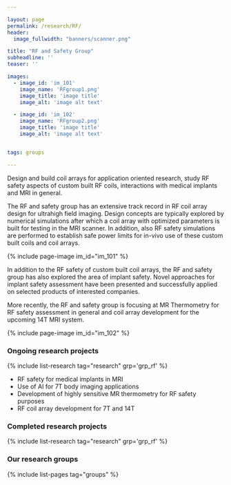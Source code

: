 ```yaml
---

layout: page
permalink: /research/RF/
header:
  image_fullwidth: "banners/scanner.png"

title: "RF and Safety Group"
subheadline: ''
teaser: ''

images:
  - image_id: 'im_101'
    image_name: 'RFgroup1.png'
    image_title: 'image title'
    image_alt: 'image alt text'  

  - image_id: 'im_102'
    image_name: 'RFgroup2.png'
    image_title: 'image title'
    image_alt: 'image alt text'  


tags: groups

---
```


Design and build coil arrays for application oriented research, study RF safety aspects of custom built RF coils, interactions with medical implants and MRI in general.

The RF and safety group has an extensive track record in RF coil array design for ultrahigh field imaging. Design concepts are typically explored by numerical simulations after which a coil array with optimized parameters is built for testing in the MRI scanner. In addition, also RF safety simulations are performed to establish safe power limits for in-vivo use of these custom built coils and coil arrays.

{% include page-image im_id="im_101" %}

In addition to the RF safety of custom built coil arrays, the RF and safety group has also explored the area of implant safety. Novel approaches for implant safety assessment have been presented and successfully applied on selected products of interested companies.

More recently, the RF and safety group is focusing at MR Thermometry for RF safety assessment in general and coil array development for the upcoming 14T MRI system.

{% include page-image im_id="im_102" %}

### Ongoing research projects

{% include list-research tag="research" grp='grp_rf' %}

- RF safety for medical implants in MRI
- Use of AI for 7T body imaging applications
- Development of highly sensitive MR thermometry for RF safety purposes
- RF coil array development for 7T and 14T

### Completed research projects

{% include list-research tag="research" grp='grp_rf' %}

### Our research groups

{% include list-pages tag="groups" %}
